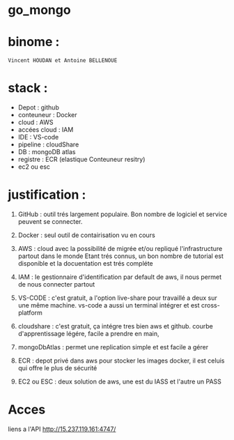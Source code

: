 # go_mongo

# binome : 
    Vincent HOUDAN et Antoine BELLENOUE

# stack :
 *   Depot : github
 *   conteuneur : Docker
 *   cloud : AWS
 *   accées cloud : IAM
 *   IDE : VS-code
 *   pipeline : cloudShare
 *   DB : mongoDB atlas
 *   registre : ECR (elastique Conteuneur resitry)
 *   ec2 ou esc

# justification :

 1. GitHub : outil trés largement populaire. Bon nombre de logiciel et service peuvent se connecter.

 2. Docker : seul outil de contairisation vu en cours

 3. AWS : cloud avec la possibilité de migrée et/ou repliqué l'infrastructure partout dans le monde
    Etant trés connus, un bon nombre de tutorial est disponible et la docuentation est trés compléte

 4. IAM : le gestionnaire d'identification par default de aws, il nous permet de nous connecter partout

 5. VS-CODE : c'est gratuit, a l'option live-share pour travaillé a deux sur une même machine.
    vs-code a aussi un terminal intégrer et est cross-platform

 6. cloudshare : c'est gratuit, ça intégre tres bien aws et github. courbe d'apprentissage légére, facile a prendre en main, 

 7. mongoDbAtlas : permet une replication simple et est facile a gérer

 8. ECR : depot privé dans aws pour stocker les images docker, il est celuis qui offre le plus de sécurité

 9. EC2 ou ESC : deux solution de aws, une est du IASS et l'autre un PASS

# Acces
liens a l'API http://15.237.119.161:4747/